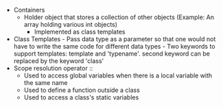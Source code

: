 - Containers
	- Holder object that stores a collection of other objects (Example: An array holding various int objects)
		- Implemented as class templates 
- Class Templates
		- Pass data type as a parameter so that one would not have to write the same code for different data types
		- Two keywords to support templates: template and 'typename'. second keyword can be replaced by the keyword 'class'
- Scope resolution operator ::
	- Used to access global variables when there is a local variable with the same name 
	- Used to define a function outside a class 
	- Used to access a class's static variables